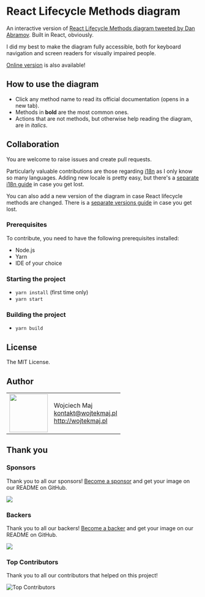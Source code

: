 # React Lifecycle Methods diagram

An interactive version of [React Lifecycle Methods diagram tweeted by Dan Abramov](https://twitter.com/dan_abramov/status/981712092611989509). Built in React, obviously.

I did my best to make the diagram fully accessible, both for keyboard navigation and screen readers for visually impaired people.

[Online version](http://projects.wojtekmaj.pl/react-lifecycle-methods-diagram/) is also available!

## How to use the diagram

* Click any method name to read its official documentation (opens in a new tab).
* Methods in **bold** are the most common ones.
* Actions that are not methods, but otherwise help reading the diagram, are in *italics*.

## Collaboration

You are welcome to raise issues and create pull requests.

Particularly valuable contributions are those regarding [i18n](https://en.wikipedia.org/wiki/i18n) as I only know so many languages. Adding new locale is pretty easy, but there's a [separate i18n guide](/src/i18n/README.md) in case you get lost.

You can also add a new version of the diagram in case React lifecycle methods are changed. There is a [separate versions guide](/src/versions/README.md) in case you get lost.

### Prerequisites

To contribute, you need to have the following prerequisites installed:

* Node.js
* Yarn
* IDE of your choice

### Starting the project

* `yarn install` (first time only)
* `yarn start`

### Building the project

* `yarn build`

## License

The MIT License.

## Author

<table>
  <tr>
    <td>
      <img src="https://github.com/wojtekmaj.png?s=100" width="100">
    </td>
    <td>
      Wojciech Maj<br />
      <a href="mailto:kontakt@wojtekmaj.pl">kontakt@wojtekmaj.pl</a><br />
      <a href="http://wojtekmaj.pl">http://wojtekmaj.pl</a>
    </td>
  </tr>
</table>

## Thank you

### Sponsors

Thank you to all our sponsors! [Become a sponsor](https://opencollective.com/react-lifecycle-methods-diagram#sponsor) and get your image on our README on GitHub.

<a href="https://opencollective.com/react-lifecycle-methods-diagram#sponsors" target="_blank"><img src="https://opencollective.com/react-calendar/sponsors.svg?width=890"></a>

### Backers

Thank you to all our backers! [Become a backer](https://opencollective.com/react-lifecycle-methods-diagram#backer) and get your image on our README on GitHub.

<a href="https://opencollective.com/react-calendar#backers" target="_blank"><img src="https://opencollective.com/react-lifecycle-methods-diagram/backers.svg?width=890"></a>

### Top Contributors

Thank you to all our contributors that helped on this project!

![Top Contributors](https://opencollective.com/react-lifecycle-methods-diagram/contributors.svg?width=890&button=false)

